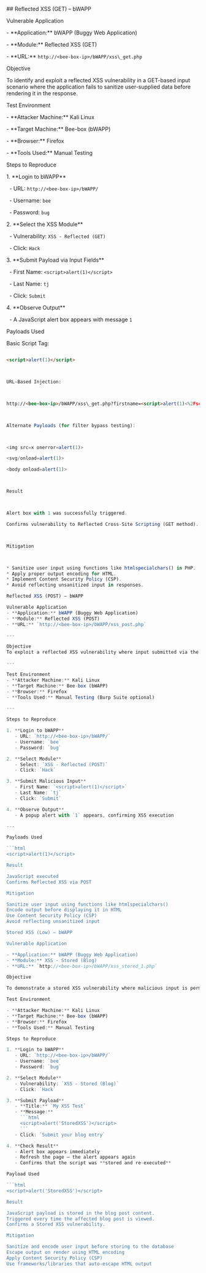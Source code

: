 \## Reflected XSS (GET) – bWAPP



Vulnerable Application



\- \*\*Application:\*\* bWAPP (Buggy Web Application)

\- \*\*Module:\*\* Reflected XSS (GET)

\- \*\*URL:\*\* `http://<bee-box-ip>/bWAPP/xss\_get.php`



Objective



To identify and exploit a reflected XSS vulnerability in a GET-based input scenario where the application fails to sanitize user-supplied data before rendering it in the response.



Test Environment



\- \*\*Attacker Machine:\*\* Kali Linux

\- \*\*Target Machine:\*\* Bee-box (bWAPP)

\- \*\*Browser:\*\* Firefox

\- \*\*Tools Used:\*\* Manual Testing



Steps to Reproduce



1\. \*\*Login to bWAPP\*\*

&nbsp;  - URL: `http://<bee-box-ip>/bWAPP/`

&nbsp;  - Username: `bee`

&nbsp;  - Password: `bug`



2\. \*\*Select the XSS Module\*\*

&nbsp;  - Vulnerability: `XSS - Reflected (GET)`

&nbsp;  - Click: `Hack`



3\. \*\*Submit Payload via Input Fields\*\*

&nbsp;  - First Name: `<script>alert(1)</script>`

&nbsp;  - Last Name: `tj`

&nbsp;  - Click: `Submit`



4\. \*\*Observe Output\*\*

&nbsp;  - A JavaScript alert box appears with message `1`



Payloads Used



Basic Script Tag:

```html

<script>alert(1)</script>



URL-Based Injection:



http://<bee-box-ip>/bWAPP/xss\_get.php?firstname=<script>alert(1)<%2Fscript>\&lastname=tj\&form=submit



Alternate Payloads (for filter bypass testing):



<img src=x onerror=alert(1)>

<svg/onload=alert(1)>

<body onload=alert(1)>



Result



Alert box with 1 was successfully triggered.

Confirms vulnerability to Reflected Cross-Site Scripting (GET method).



Mitigation



* Sanitize user input using functions like htmlspecialchars() in PHP.
* Apply proper output encoding for HTML.
* Implement Content Security Policy (CSP).
* Avoid reflecting unsanitized input in responses.

Reflected XSS (POST) – bWAPP

Vulnerable Application
- **Application:** bWAPP (Buggy Web Application)
- **Module:** Reflected XSS (POST)
- **URL:** `http://<bee-box-ip>/bWAPP/xss_post.php`

---

Objective
To exploit a reflected XSS vulnerability where input submitted via the HTTP POST method is reflected back in the server response without sanitization.

---

Test Environment
- **Attacker Machine:** Kali Linux
- **Target Machine:** Bee-box (bWAPP)
- **Browser:** Firefox
- **Tools Used:** Manual Testing (Burp Suite optional)

---

Steps to Reproduce

1. **Login to bWAPP**
   - URL: `http://<bee-box-ip>/bWAPP/`
   - Username: `bee`
   - Password: `bug`

2. **Select Module**
   - Select: `XSS - Reflected (POST)`
   - Click: `Hack`

3. **Submit Malicious Input**
   - First Name: `<script>alert(1)</script>`
   - Last Name: `tj`
   - Click: `Submit`

4. **Observe Output**
   - A popup alert with `1` appears, confirming XSS execution

---

Payloads Used

```html
<script>alert(1)</script>

Result

JavaScript executed
Confirms Reflected XSS via POST

Mitigation

Sanitize user input using functions like htmlspecialchars()
Encode output before displaying it in HTML
Use Content Security Policy (CSP)
Avoid reflecting unsanitized input

Stored XSS (Low) – bWAPP

Vulnerable Application

- **Application:** bWAPP (Buggy Web Application)
- **Module:** XSS - Stored (Blog)
- **URL:** `http://<bee-box-ip>/bWAPP/xss_stored_1.php`

Objective

To demonstrate a stored XSS vulnerability where malicious input is permanently stored in the application (in a blog post) and executed whenever any user accesses the affected page.

Test Environment

- **Attacker Machine:** Kali Linux
- **Target Machine:** Bee-box (bWAPP)
- **Browser:** Firefox
- **Tools Used:** Manual Testing

Steps to Reproduce

1. **Login to bWAPP**
   - URL: `http://<bee-box-ip>/bWAPP/`
   - Username: `bee`
   - Password: `bug`

2. **Select Module**
   - Vulnerability: `XSS - Stored (Blog)`
   - Click: `Hack`

3. **Submit Payload**
   - **Title:** `My XSS Test`
   - **Message:**
     ```html
     <script>alert('StoredXSS')</script>
     ```
   - Click: `Submit your blog entry`

4. **Check Result**
   - Alert box appears immediately
   - Refresh the page — the alert appears again
   - Confirms that the script was **stored and re-executed**

Payload Used

```html
<script>alert('StoredXSS')</script>

Result

JavaScript payload is stored in the blog post content.
Triggered every time the affected blog post is viewed.
Confirms a Stored XSS vulnerability.

Mitigation

Sanitize and encode user input before storing to the database
Escape output on render using HTML encoding
Apply Content Security Policy (CSP)
Use frameworks/libraries that auto-escape HTML output